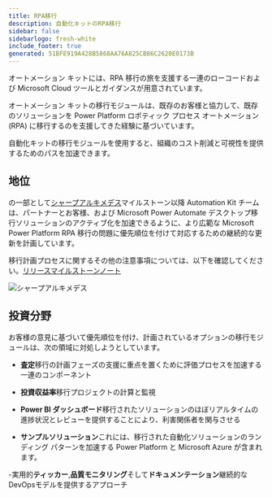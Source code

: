 ```yaml
---
title: RPA移行
description: 自動化キットのRPA移行
sidebar: false
sidebarlogo: fresh-white
include_footer: true
generated: 51BFE919A428B5868AA76A825CB86C2620E0173B
---
```


オートメーション キットには、RPA 移行の旅を支援する一連のローコードおよび Microsoft Cloud ツールとガイダンスが用意されています。

オートメーション キットの移行モジュールは、既存のお客様と協力して、既存のソリューションを Power Platform ロボティック プロセス オートメーション (RPA) に移行するのを支援してきた経験に基づいています。

自動化キットの移行モジュールを使用すると、組織のコスト削減と可視性を提供するためのパスを加速できます。

## 地位

の一部として[シャープアルキメデス](/ja/releases/november-2022)マイルストーン以降 Automation Kit チームは、パートナーとお客様、および Microsoft Power Automate デスクトップ移行ソリューションのアクティブ化を加速できるように、より広範な Microsoft Power Platform RPA 移行の問題に優先順位を付けて対応するための継続的な更新を計画しています。

移行計画プロセスに関するその他の注意事項については、以下を確認してください。[リリースマイルストーンノート](/ja/releases/milestones)

![シャープアルキメデス](/images/sharp-archimedies.png)

## 投資分野

お客様の意見に基づいて優先順位を付け、計画されているオプションの移行モジュールは、次の領域に対処しようとしています。

- **査定**移行の計画フェーズの支援に重点を置くために評価プロセスを加速する一連のコンポーネント

- **投資収益率**移行プロジェクトの計算と監視

- **Power BI ダッシュボード**移行されたソリューションのほぼリアルタイムの進捗状況とレビューを提供することにより、利害関係者を関与させる

- **サンプルソリューション**これには、移行された自動化ソリューションのランディング パターンを加速する Power Platform と Microsoft Azure が含まれます。

-実用的**ティッカー**,**品質モニタリング**そして**ドキュメンテーション**継続的なDevOpsモデルを提供するアプローチ
